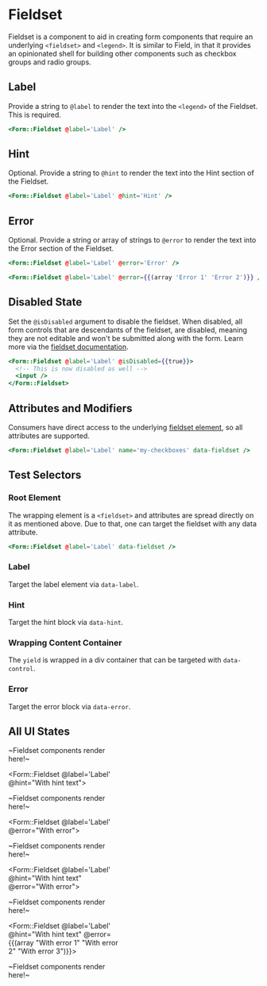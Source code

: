 # Fieldset

Fieldset is a component to aid in creating form components that require an underlying `<fieldset>` and `<legend>`. It is similar to Field, in that it provides an opinionated shell for building other components such as checkbox groups and radio groups.

## Label

Provide a string to `@label` to render the text into the `<legend>` of the Fieldset. This is required.

```hbs
<Form::Fieldset @label='Label' />
```

## Hint

Optional. Provide a string to `@hint` to render the text into the Hint section of the Fieldset.

```hbs
<Form::Fieldset @label='Label' @hint='Hint' />
```

## Error

Optional. Provide a string or array of strings to `@error` to render the text into the Error section of the Fieldset.

```hbs
<Form::Fieldset @label='Label' @error='Error' />
```

```hbs
<Form::Fieldset @label='Label' @error={{(array 'Error 1' 'Error 2')}} />
```

## Disabled State

Set the `@isDisabled` argument to disable the fieldset. When disabled, all form controls that are descendants of the fieldset, are disabled, meaning they are not editable and won't be submitted along with the form. Learn more via the [fieldset documentation](https://developer.mozilla.org/en-US/docs/Web/HTML/Element/fieldset#attributes).

```hbs
<Form::Fieldset @label='Label' @isDisabled={{true}}>
  <!-- This is now disabled as well -->
  <input />
</Form::Fieldset>
```

## Attributes and Modifiers

Consumers have direct access to the underlying [fieldset element](https://developer.mozilla.org/en-US/docs/Web/HTML/Element/fieldset), so all attributes are supported.

```hbs
<Form::Fieldset @label='Label' name='my-checkboxes' data-fieldset />
```

## Test Selectors

### Root Element

The wrapping element is a `<fieldset>` and attributes are spread directly on it as mentioned above. Due to that, one can target the fieldset with any data attribute.

```hbs
<Form::Fieldset @label='Label' data-fieldset />
```

### Label

Target the label element via `data-label`.

### Hint

Target the hint block via `data-hint`.

### Wrapping Content Container

The `yield` is wrapped in a div container that can be targeted with `data-control`.

### Error

Target the error block via `data-error`.

## All UI States

<div class="flex flex-col space-y-4" style="max-width: 14rem">
<Form::Fieldset @label='Label'>

  <p class='text-body-and-labels text-xs m-0 italic'>~Fieldset components render here!~</p>
</Form::Fieldset>

<Form::Fieldset @label='Label' @hint="With hint text">

  <p class='text-body-and-labels text-xs m-0 italic'>~Fieldset components render here!~</p>
</Form::Fieldset>

<Form::Fieldset @label='Label' @error="With error">

  <p class='text-body-and-labels text-xs m-0 italic'>~Fieldset components render here!~</p>
</Form::Fieldset>

<Form::Fieldset @label='Label' @hint="With hint text" @error="With error">

  <p class='text-body-and-labels text-xs m-0 italic'>~Fieldset components render here!~</p>
</Form::Fieldset>

<Form::Fieldset @label='Label' @hint="With hint text" @error={{(array "With error 1" "With error 2" "With error 3")}}>

  <p class='text-body-and-labels text-xs m-0 italic'>~Fieldset components render here!~</p>
</Form::Fieldset>
</div>
